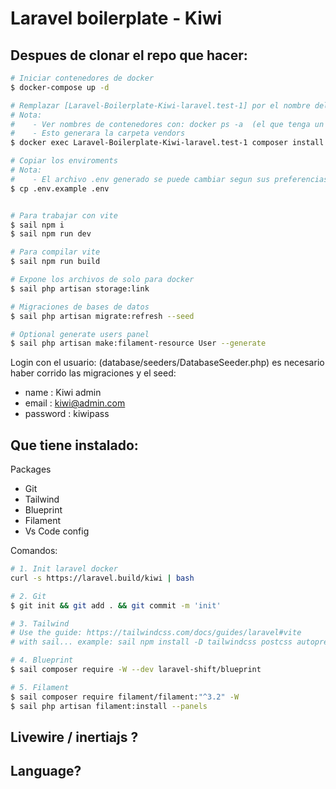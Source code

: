 # Laravel boilerplate - Kiwi

## Despues de clonar el repo que hacer:

```sh
# Iniciar contenedores de docker
$ docker-compose up -d

# Remplazar [Laravel-Boilerplate-Kiwi-laravel.test-1] por el nombre del contenedor
# Nota:
#    - Ver nombres de contenedores con: docker ps -a  (el que tenga un nombre de contenedor con la palabra laravel)
#    - Esto generara la carpeta vendors
$ docker exec Laravel-Boilerplate-Kiwi-laravel.test-1 composer install

# Copiar los enviroments
# Nota:
#    - El archivo .env generado se puede cambiar segun sus preferencias
$ cp .env.example .env


# Para trabajar con vite
$ sail npm i
$ sail npm run dev

# Para compilar vite
$ sail npm run build

# Expone los archivos de solo para docker
$ sail php artisan storage:link

# Migraciones de bases de datos
$ sail php artisan migrate:refresh --seed

# Optional generate users panel
$ sail php artisan make:filament-resource User --generate
```

Login con el usuario: (database/seeders/DatabaseSeeder.php) es necesario haber corrido las migraciones y el seed:

-   name : Kiwi admin
-   email : kiwi@admin.com
-   password : kiwipass

## Que tiene instalado:

Packages

-   Git
-   Tailwind
-   Blueprint
-   Filament
-   Vs Code config

Comandos:

```bash
# 1. Init laravel docker
curl -s https://laravel.build/kiwi | bash

# 2. Git
$ git init && git add . && git commit -m 'init'

# 3. Tailwind
# Use the guide: https://tailwindcss.com/docs/guides/laravel#vite
# with sail... example: sail npm install -D tailwindcss postcss autoprefixer

# 4. Blueprint
$ sail composer require -W --dev laravel-shift/blueprint

# 5. Filament
$ sail composer require filament/filament:"^3.2" -W
$ sail php artisan filament:install --panels
```

## Livewire / inertiajs ?

## Language?
